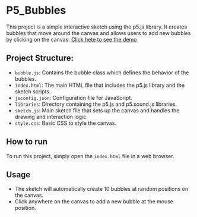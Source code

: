 # P5_Bubbles

This project is a simple interactive sketch using the p5.js library. It creates bubbles that move around the canvas and allows users to add new bubbles by clicking on the canvas. [Click hete to see the demo](https://zimquadery.github.io/P5_Bubbles/)

## Project Structure:
* `bubble.js`: Contains the bubble class which defines the behavior of the bubbles. 
* `index.html`: The main HTML file that includes the p5.js library and the sketch scripts. 
* `jsconfig.json`: Configuration file for JavaScript. 
* `libraries`: Directory containing the p5.js and p5.sound.js libraries. 
* `sketch.js`: Main sketch file that sets up the canvas and handles the drawing and interaction logic. 
* `style.css`: Basic CSS to style the canvas. 

## How to run
To run this project, simply open the `index.html` file in a web browser.

## Usage
* The sketch will automatically create 10 bubbles at random positions on the canvas.
* Click anywhere on the canvas to add a new bubble at the mouse position.
